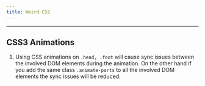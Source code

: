```yaml
---
title: Weird CSS
---
```


----
## CSS3 Animations
1. Using CSS animations on `.head, .foot` will cause sync issues between the involved DOM elements during the animation. On the other hand if you add the same class `.animate-parts` to all the involved DOM elements the sync issues will be reduced.


